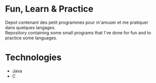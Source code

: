 # Fun, Learn & Practice
Depot contenant des petit programmes pour m'amuser et me pratiquer dans quelques langages.<br/>
Repository containing some small programs that I've done for fun and to practice some languages.

# Technologies
<ul>
<li> Java </li>
<li> C </li>
</ul>
